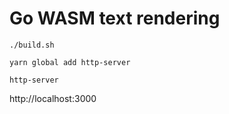 # Go WASM text rendering

```
./build.sh
```

```
yarn global add http-server
```

```
http-server
```

http://localhost:3000